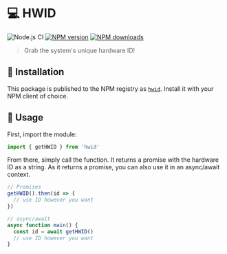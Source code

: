 # 💻 HWID

![Node.js CI](https://github.com/luludotdev/hwid/workflows/Node.js%20CI/badge.svg?branch=master)
[![NPM version](https://img.shields.io/npm/v/hwid.svg?maxAge=3600)](https://www.npmjs.com/package/hwid)
[![NPM downloads](https://img.shields.io/npm/dt/hwid.svg?maxAge=3600)](https://www.npmjs.com/package/hwid)

> Grab the system's unique hardware ID!

## 💾 Installation

This package is published to the NPM registry as [`hwid`](https://www.npmjs.com/package/hwid). Install it with your NPM client of choice.

## 🔧 Usage

First, import the module:

```js
import { getHWID } from 'hwid'
```

From there, simply call the function. It returns a promise with the hardware ID as a string. As it returns a promise, you can also use it in an async/await context.

```js
// Promises
getHWID().then(id => {
  // use ID however you want
})

// async/await
async function main() {
  const id = await getHWID()
  // use ID however you want
}
```
